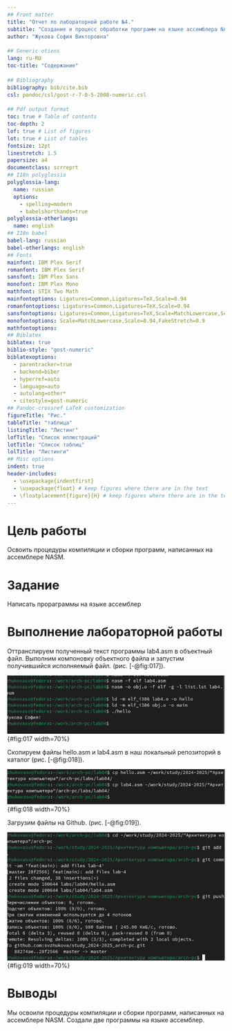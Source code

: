 ```yaml
---
## Front matter
title: "Oтчет пo лабораторной работе №4."
subtitle: "Создание и процесс обработки программ на языке ассемблера NASM"
author: "Жукова София Викторовна"

## Generic otions
lang: ru-RU
toc-title: "Содержание"

## Bibliography
bibliography: bib/cite.bib
csl: pandoc/csl/gost-r-7-0-5-2008-numeric.csl

## Pdf output format
toc: true # Table of contents
toc-depth: 2
lof: true # List of figures
lot: true # List of tables
fontsize: 12pt
linestretch: 1.5
papersize: a4
documentclass: scrreprt
## I18n polyglossia
polyglossia-lang:
  name: russian
  options:
	- spelling=modern
	- babelshorthands=true
polyglossia-otherlangs:
  name: english
## I18n babel
babel-lang: russian
babel-otherlangs: english
## Fonts
mainfont: IBM Plex Serif
romanfont: IBM Plex Serif
sansfont: IBM Plex Sans
monofont: IBM Plex Mono
mathfont: STIX Two Math
mainfontoptions: Ligatures=Common,Ligatures=TeX,Scale=0.94
romanfontoptions: Ligatures=Common,Ligatures=TeX,Scale=0.94
sansfontoptions: Ligatures=Common,Ligatures=TeX,Scale=MatchLowercase,Scale=0.94
monofontoptions: Scale=MatchLowercase,Scale=0.94,FakeStretch=0.9
mathfontoptions:
## Biblatex
biblatex: true
biblio-style: "gost-numeric"
biblatexoptions:
  - parentracker=true
  - backend=biber
  - hyperref=auto
  - language=auto
  - autolang=other*
  - citestyle=gost-numeric
## Pandoc-crossref LaTeX customization
figureTitle: "Рис."
tableTitle: "таблица"
listingTitle: "Листинг"
lofTitle: "Список иллюстраций"
lotTitle: "Список таблиц"
lolTitle: "Листинги"
## Misc options
indent: true
header-includes:
  - \usepackage{indentfirst}
  - \usepackage{float} # keep figures where there are in the text
  - \floatplacement{figure}{H} # keep figures where there are in the text
---
```


# Цель работы

Освоить процедуры компиляции и сборки программ, написанных на ассемблере NASM.

# Задание

Написать прораграммы на языке ассемблер


# Выполнение лабораторной работы


Oттранслируем полученный текст программы lab4.asm в объектный файл. Выполним компоновку объектного файла и запустим получившийся исполняемый файл. (рис. [-@fig:017]).


![](image/417.png){#fig:017 width=70%}


Скопируем файлы hello.asm и lab4.asm в наш локальный репозиторий в каталог (рис. [-@fig:018]).


![](image/418.png){#fig:018 width=70%}


Загрузим файлы на Github.  (рис. [-@fig:019]).


![](image/419.png){#fig:019 width=70%}


# Выводы

Мы освоили процедуры компиляции и сборки программ, написанных на ассемблере NASM. Создали две программы на языке ассемблер.

